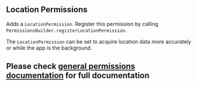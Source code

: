 ## Location Permissions
Adds a `LocationPermission`. Register this permission by calling `PermissionsBuilder.registerLocationPermission`.

The `LocationPermission` can be set to acquire location data more accurately or while the app is the background.

## Please check [general permissions documentation](../base-permissions) for full documentation